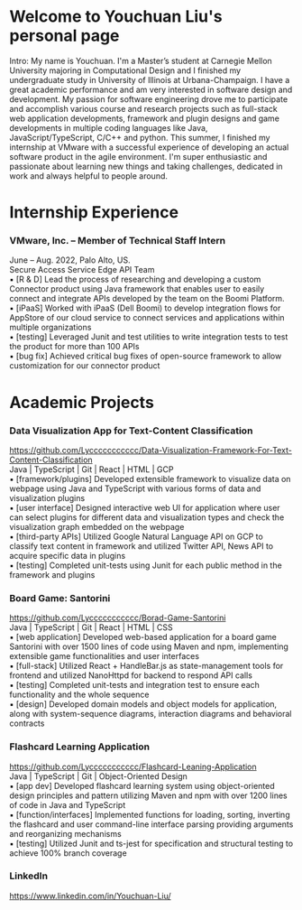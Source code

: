 # Welcome to Youchuan Liu's personal page

Intro: My name is Youchuan. I'm a Master’s student at Carnegie Mellon University majoring in Computational Design and I finished my undergraduate study in University of Illinois at Urbana-Champaign. I have a great academic performance and am very interested in software design and development. My passion for software engineering drove me to participate and accomplish various course and research projects such as full-stack web application developments, framework and plugin designs and game developments in multiple coding languages like Java, JavaScript/TypeScript, C/C++ and python. This summer, I finished my internship at VMware with a successful experience of developing an actual software product in the agile environment. I'm super enthusiastic and passionate about learning new things and taking challenges, dedicated in work and always helpful to people around.

# Internship Experience

### VMware, Inc. – Member of Technical Staff Intern                                                   
June – Aug. 2022, Palo Alto, US.  
Secure Access Service Edge API Team  
▪	[R & D] Lead the process of researching and developing a custom Connector product using Java framework that enables user to easily connect and integrate APIs developed by the team on the Boomi Platform.  
▪	[iPaaS] Worked with iPaaS (Dell Boomi) to develop integration flows for AppStore of our cloud service to connect services and applications within multiple organizations  
▪	[testing] Leveraged Junit and test utilities to write integration tests to test the product for more than 100 APIs  
▪	[bug fix] Achieved critical bug fixes of open-source framework to allow customization for our connector product  

# Academic Projects

### Data Visualization App for Text-Content Classification  
https://github.com/Lyccccccccccc/Data-Visualization-Framework-For-Text-Content-Classification  
Java | TypeScript | Git | React | HTML | GCP  
▪	[framework/plugins] Developed extensible framework to visualize data on webpage using Java and TypeScript with various forms of data and visualization plugins  
▪	[user interface] Designed interactive web UI for application where user can select plugins for different data and visualization types and check the visualization graph embedded on the webpage  
▪	[third-party APIs] Utilized Google Natural Language API on GCP to classify text content in framework and utilized Twitter API, News API to acquire specific data in plugins  
▪	[testing] Completed unit-tests using Junit for each public method in the framework and plugins  

### Board Game: Santorini  
https://github.com/Lyccccccccccc/Borad-Game-Santorini  
Java | TypeScript | Git | React | HTML | CSS  
▪	[web application] Developed web-based application for a board game Santorini with over 1500 lines of code using Maven and npm, implementing extensible game functionalities and user interfaces  
▪	[full-stack] Utilized React + HandleBar.js as state-management tools for frontend and utilized NanoHttpd for backend to respond API calls  
▪	[testing] Completed unit-tests and integration test to ensure each functionality and the whole sequence  
▪	[design] Developed domain models and object models for application, along with system-sequence diagrams, interaction diagrams and behavioral contracts  

### Flashcard Learning Application  
https://github.com/Lyccccccccccc/Flashcard-Leaning-Application  
Java | TypeScript | Git | Object-Oriented Design  
▪	[app dev] Developed flashcard learning system using object-oriented design principles and pattern utilizing Maven and npm with over 1200 lines of code in Java and TypeScript  
▪	[function/interfaces] Implemented functions for loading, sorting, inverting the flashcard and user command-line interface parsing providing arguments and reorganizing mechanisms  
▪	[testing] Utilized Junit and ts-jest for specification and structural testing to achieve 100% branch coverage   

### LinkedIn  
https://www.linkedin.com/in/Youchuan-Liu/
